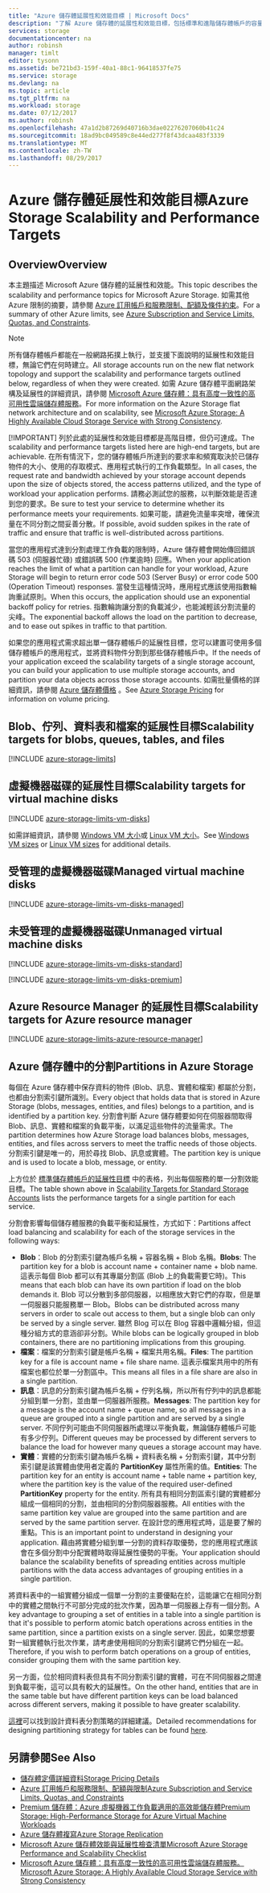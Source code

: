 ```yaml
---
title: "Azure 儲存體延展性和效能目標 | Microsoft Docs"
description: "了解 Azure 儲存體的延展性和效能目標，包括標準和進階儲存體帳戶的容量、要求率以及輸入和輸出頻寬。 了解每一項 Azure 儲存體服務內分割的效能目標。"
services: storage
documentationcenter: na
author: robinsh
manager: timlt
editor: tysonn
ms.assetid: be721bd3-159f-40a1-88c1-96418537fe75
ms.service: storage
ms.devlang: na
ms.topic: article
ms.tgt_pltfrm: na
ms.workload: storage
ms.date: 07/12/2017
ms.author: robinsh
ms.openlocfilehash: 47a1d2b87269d40716b3dae02276207060b41c24
ms.sourcegitcommit: 18ad9bc049589c8e44ed277f8f43dcaa483f3339
ms.translationtype: MT
ms.contentlocale: zh-TW
ms.lasthandoff: 08/29/2017
---
```

# <a name="azure-storage-scalability-and-performance-targets"></a><span data-ttu-id="fca05-104">Azure 儲存體延展性和效能目標</span><span class="sxs-lookup"><span data-stu-id="fca05-104">Azure Storage Scalability and Performance Targets</span></span>
## <a name="overview"></a><span data-ttu-id="fca05-105">Overview</span><span class="sxs-lookup"><span data-stu-id="fca05-105">Overview</span></span>
<span data-ttu-id="fca05-106">本主題描述 Microsoft Azure 儲存體的延展性和效能。</span><span class="sxs-lookup"><span data-stu-id="fca05-106">This topic describes the scalability and performance topics for Microsoft Azure Storage.</span></span> <span data-ttu-id="fca05-107">如需其他 Azure 限制的摘要，請參閱 [Azure 訂用帳戶和服務限制、配額及條件約束](../../azure-subscription-service-limits.md)。</span><span class="sxs-lookup"><span data-stu-id="fca05-107">For a summary of other Azure limits, see [Azure Subscription and Service Limits, Quotas, and Constraints](../../azure-subscription-service-limits.md).</span></span>

> [!NOTE]
> <span data-ttu-id="fca05-108">所有儲存體帳戶都能在一般網路拓撲上執行，並支援下面說明的延展性和效能目標，無論它們在何時建立。</span><span class="sxs-lookup"><span data-stu-id="fca05-108">All storage accounts run on the new flat network topology and support the scalability and performance targets outlined below, regardless of when they were created.</span></span> <span data-ttu-id="fca05-109">如需 Azure 儲存體平面網路架構及延展性的詳細資訊，請參閱 [Microsoft Azure 儲存體：具有高度一致性的高可用性雲端儲存體服務](http://blogs.msdn.com/b/windowsazurestorage/archive/2011/11/20/windows-azure-storage-a-highly-available-cloud-storage-service-with-strong-consistency.aspx)。</span><span class="sxs-lookup"><span data-stu-id="fca05-109">For more information on the Azure Storage flat network architecture and on scalability, see [Microsoft Azure Storage: A Highly Available Cloud Storage Service with Strong Consistency](http://blogs.msdn.com/b/windowsazurestorage/archive/2011/11/20/windows-azure-storage-a-highly-available-cloud-storage-service-with-strong-consistency.aspx).</span></span>
> 
> [!IMPORTANT]
> <span data-ttu-id="fca05-110">列於此處的延展性和效能目標都是高階目標，但仍可達成。</span><span class="sxs-lookup"><span data-stu-id="fca05-110">The scalability and performance targets listed here are high-end targets, but are achievable.</span></span> <span data-ttu-id="fca05-111">在所有情況下，您的儲存體帳戶所達到的要求率和頻寬取決於已儲存物件的大小、使用的存取模式、應用程式執行的工作負載類型。</span><span class="sxs-lookup"><span data-stu-id="fca05-111">In all cases, the request rate and bandwidth achieved by your storage account depends upon the size of objects stored, the access patterns utilized, and the type of workload your application performs.</span></span> <span data-ttu-id="fca05-112">請務必測試您的服務，以判斷效能是否達到您的要求。</span><span class="sxs-lookup"><span data-stu-id="fca05-112">Be sure to test your service to determine whether its performance meets your requirements.</span></span> <span data-ttu-id="fca05-113">如果可能，請避免流量率突增，確保流量在不同分割之間妥善分散。</span><span class="sxs-lookup"><span data-stu-id="fca05-113">If possible, avoid sudden spikes in the rate of traffic and ensure that traffic is well-distributed across partitions.</span></span>
> 
> <span data-ttu-id="fca05-114">當您的應用程式達到分割處理工作負載的限制時，Azure 儲存體會開始傳回錯誤碼 503 (伺服器忙碌) 或錯誤碼 500 (作業逾時) 回應。</span><span class="sxs-lookup"><span data-stu-id="fca05-114">When your application reaches the limit of what a partition can handle for your workload, Azure Storage will begin to return error code 503 (Server Busy) or error code 500 (Operation Timeout) responses.</span></span> <span data-ttu-id="fca05-115">當發生這種情況時，應用程式應該使用指數輪詢重試原則。</span><span class="sxs-lookup"><span data-stu-id="fca05-115">When this occurs, the application should use an exponential backoff policy for retries.</span></span> <span data-ttu-id="fca05-116">指數輪詢讓分割的負載減少，也能減輕該分割流量的尖峰。</span><span class="sxs-lookup"><span data-stu-id="fca05-116">The exponential backoff allows the load on the partition to decrease, and to ease out spikes in traffic to that partition.</span></span>
> 
> 

<span data-ttu-id="fca05-117">如果您的應用程式需求超出單一儲存體帳戶的延展性目標，您可以建置可使用多個儲存體帳戶的應用程式，並將資料物件分割到那些儲存體帳戶中。</span><span class="sxs-lookup"><span data-stu-id="fca05-117">If the needs of your application exceed the scalability targets of a single storage account, you can build your application to use multiple storage accounts, and partition your data objects across those storage accounts.</span></span> <span data-ttu-id="fca05-118">如需批量價格的詳細資訊，請參閱 [Azure 儲存體價格](https://azure.microsoft.com/pricing/details/storage/) 。</span><span class="sxs-lookup"><span data-stu-id="fca05-118">See [Azure Storage Pricing](https://azure.microsoft.com/pricing/details/storage/) for information on volume pricing.</span></span>

## <a name="scalability-targets-for-blobs-queues-tables-and-files"></a><span data-ttu-id="fca05-119">Blob、佇列、資料表和檔案的延展性目標</span><span class="sxs-lookup"><span data-stu-id="fca05-119">Scalability targets for blobs, queues, tables, and files</span></span>
[!INCLUDE [azure-storage-limits](../../../includes/azure-storage-limits.md)]

<!-- conceptual info about disk limits -- applies to unmanaged and managed -->
## <a name="scalability-targets-for-virtual-machine-disks"></a><span data-ttu-id="fca05-120">虛擬機器磁碟的延展性目標</span><span class="sxs-lookup"><span data-stu-id="fca05-120">Scalability targets for virtual machine disks</span></span>
[!INCLUDE [azure-storage-limits-vm-disks](../../../includes/azure-storage-limits-vm-disks.md)]

<span data-ttu-id="fca05-121">如需詳細資訊，請參閱 [Windows VM 大小](../../virtual-machines/windows/sizes.md?toc=%2fazure%2fvirtual-machines%2fwindows%2ftoc.json)或 [Linux VM 大小](../../virtual-machines/windows/sizes.md?toc=%2fazure%2fvirtual-machines%2flinux%2ftoc.json)。</span><span class="sxs-lookup"><span data-stu-id="fca05-121">See [Windows VM sizes](../../virtual-machines/windows/sizes.md?toc=%2fazure%2fvirtual-machines%2fwindows%2ftoc.json) or [Linux VM sizes](../../virtual-machines/windows/sizes.md?toc=%2fazure%2fvirtual-machines%2flinux%2ftoc.json) for additional details.</span></span>

## <a name="managed-virtual-machine-disks"></a><span data-ttu-id="fca05-122">受管理的虛擬機器磁碟</span><span class="sxs-lookup"><span data-stu-id="fca05-122">Managed virtual machine disks</span></span>

[!INCLUDE [azure-storage-limits-vm-disks-managed](../../../includes/azure-storage-limits-vm-disks-managed.md)]

## <a name="unmanaged-virtual-machine-disks"></a><span data-ttu-id="fca05-123">未受管理的虛擬機器磁碟</span><span class="sxs-lookup"><span data-stu-id="fca05-123">Unmanaged virtual machine disks</span></span>
[!INCLUDE [azure-storage-limits-vm-disks-standard](../../../includes/azure-storage-limits-vm-disks-standard.md)]

[!INCLUDE [azure-storage-limits-vm-disks-premium](../../../includes/azure-storage-limits-vm-disks-premium.md)]

## <a name="scalability-targets-for-azure-resource-manager"></a><span data-ttu-id="fca05-124">Azure Resource Manager 的延展性目標</span><span class="sxs-lookup"><span data-stu-id="fca05-124">Scalability targets for Azure resource manager</span></span>
[!INCLUDE [azure-storage-limits-azure-resource-manager](../../../includes/azure-storage-limits-azure-resource-manager.md)]

## <a name="partitions-in-azure-storage"></a><span data-ttu-id="fca05-125">Azure 儲存體中的分割</span><span class="sxs-lookup"><span data-stu-id="fca05-125">Partitions in Azure Storage</span></span>
<span data-ttu-id="fca05-126">每個在 Azure 儲存體中保存資料的物件 (Blob、訊息、實體和檔案) 都屬於分割，也都由分割索引鍵所識別。</span><span class="sxs-lookup"><span data-stu-id="fca05-126">Every object that holds data that is stored in Azure Storage (blobs, messages, entities, and files) belongs to a partition, and is identified by a partition key.</span></span> <span data-ttu-id="fca05-127">分割會判斷 Azure 儲存體要如何在伺服器間取得 Blob、訊息、實體和檔案的負載平衡，以滿足這些物件的流量需求。</span><span class="sxs-lookup"><span data-stu-id="fca05-127">The partition determines how Azure Storage load balances blobs, messages, entities, and files across servers to meet the traffic needs of those objects.</span></span> <span data-ttu-id="fca05-128">分割索引鍵是唯一的，用於尋找 Blob、訊息或實體。</span><span class="sxs-lookup"><span data-stu-id="fca05-128">The partition key is unique and is used to locate a blob, message, or entity.</span></span>

<span data-ttu-id="fca05-129">上方位於 [標準儲存體帳戶的延展性目標](#standard-storage-accounts) 中的表格，列出每個服務的單一分割效能目標。</span><span class="sxs-lookup"><span data-stu-id="fca05-129">The table shown above in [Scalability Targets for Standard Storage Accounts](#standard-storage-accounts) lists the performance targets for a single partition for each service.</span></span>

<span data-ttu-id="fca05-130">分割會影響每個儲存體服務的負載平衡和延展性，方式如下：</span><span class="sxs-lookup"><span data-stu-id="fca05-130">Partitions affect load balancing and scalability for each of the storage services in the following ways:</span></span>

* <span data-ttu-id="fca05-131">**Blob**：Blob 的分割索引鍵為帳戶名稱 + 容器名稱 + Blob 名稱。</span><span class="sxs-lookup"><span data-stu-id="fca05-131">**Blobs**: The partition key for a blob is account name + container name + blob name.</span></span> <span data-ttu-id="fca05-132">這表示每個 Blob 都可以有其專屬分割區 (Blob 上的負載需要它時)。</span><span class="sxs-lookup"><span data-stu-id="fca05-132">This means that each blob can have its own partition if load on the blob demands it.</span></span> <span data-ttu-id="fca05-133">Blob 可以分散到多部伺服器，以相應放大對它們的存取，但是單一伺服器只能服務單一 Blob。</span><span class="sxs-lookup"><span data-stu-id="fca05-133">Blobs can be distributed across many servers in order to scale out access to them, but a single blob can only be served by a single server.</span></span> <span data-ttu-id="fca05-134">雖然 Blog 可以在 Blog 容器中邏輯分組，但這種分組方式的意涵卻非分割。</span><span class="sxs-lookup"><span data-stu-id="fca05-134">While blobs can be logically grouped in blob containers, there are no partitioning implications from this grouping.</span></span>
* <span data-ttu-id="fca05-135">**檔案**：檔案的分割索引鍵是帳戶名稱 + 檔案共用名稱。</span><span class="sxs-lookup"><span data-stu-id="fca05-135">**Files**: The partition key for a file is account name + file share name.</span></span> <span data-ttu-id="fca05-136">這表示檔案共用中的所有檔案也都位於單一分割區中。</span><span class="sxs-lookup"><span data-stu-id="fca05-136">This means all files in a file share are also in a single partition.</span></span>
* <span data-ttu-id="fca05-137">**訊息**：訊息的分割索引鍵為帳戶名稱 + 佇列名稱，所以所有佇列中的訊息都能分組到單一分割，並由單一伺服器所服務。</span><span class="sxs-lookup"><span data-stu-id="fca05-137">**Messages**: The partition key for a message is the account name + queue name, so all messages in a queue are grouped into a single partition and are served by a single server.</span></span> <span data-ttu-id="fca05-138">不同佇列可能由不同伺服器所處理以平衡負載，無論儲存體帳戶可能有多少佇列。</span><span class="sxs-lookup"><span data-stu-id="fca05-138">Different queues may be processed by different servers to balance the load for however many queues a storage account may have.</span></span>
* <span data-ttu-id="fca05-139">**實體**：實體的分割索引鍵為帳戶名稱 + 資料表名稱 + 分割索引鍵，其中分割索引鍵是該實體由使用者定義的 **PartitionKey** 屬性所需的值。</span><span class="sxs-lookup"><span data-stu-id="fca05-139">**Entities**: The partition key for an entity is account name + table name + partition key, where the partition key is the value of the required user-defined **PartitionKey** property for the entity.</span></span> <span data-ttu-id="fca05-140">所有具有相同分割區索引鍵的實體都分組成一個相同的分割，並由相同的分割伺服器服務。</span><span class="sxs-lookup"><span data-stu-id="fca05-140">All entities with the same partition key value are grouped into the same partition and are served by the same partition server.</span></span> <span data-ttu-id="fca05-141">在設計您的應用程式時，這是要了解的重點。</span><span class="sxs-lookup"><span data-stu-id="fca05-141">This is an important point to understand in designing your application.</span></span> <span data-ttu-id="fca05-142">藉由將實體分組到單一分割的資料存取優勢，您的應用程式應該會在多個分割中分配實體時取得延展性優勢的平衡。</span><span class="sxs-lookup"><span data-stu-id="fca05-142">Your application should balance the scalability benefits of spreading entities across multiple partitions with the data access advantages of grouping entities in a single partition.</span></span>  

<span data-ttu-id="fca05-143">將資料表中的一組實體分組成一個單一分割的主要優點在於，這能讓它在相同分割中的實體之間執行不可部分完成的批次作業，因為單一伺服器上存有一個分割。</span><span class="sxs-lookup"><span data-stu-id="fca05-143">A key advantage to grouping a set of entities in a table into a single partition is that it's possible to perform atomic batch operations across entities in the same partition, since a partition exists on a single server.</span></span> <span data-ttu-id="fca05-144">因此，如果您想要對一組實體執行批次作業，請考慮使用相同的分割索引鍵將它們分組在一起。</span><span class="sxs-lookup"><span data-stu-id="fca05-144">Therefore, if you wish to perform batch operations on a group of entities, consider grouping them with the same partition key.</span></span> 

<span data-ttu-id="fca05-145">另一方面，位於相同資料表但具有不同分割索引鍵的實體，可在不同伺服器之間達到負載平衡，這可以具有較大的延展性。</span><span class="sxs-lookup"><span data-stu-id="fca05-145">On the other hand, entities that are in the same table but have different partition keys can be load balanced across different servers, making it possible to have greater scalability.</span></span>

<span data-ttu-id="fca05-146">[這裡](https://msdn.microsoft.com/library/azure/hh508997.aspx)可以找到設計資料表分割策略的詳細建議。</span><span class="sxs-lookup"><span data-stu-id="fca05-146">Detailed recommendations for designing partitioning strategy for tables can be found [here](https://msdn.microsoft.com/library/azure/hh508997.aspx).</span></span>

## <a name="see-also"></a><span data-ttu-id="fca05-147">另請參閱</span><span class="sxs-lookup"><span data-stu-id="fca05-147">See Also</span></span>
* [<span data-ttu-id="fca05-148">儲存體定價詳細資料</span><span class="sxs-lookup"><span data-stu-id="fca05-148">Storage Pricing Details</span></span>](https://azure.microsoft.com/pricing/details/storage/)
* [<span data-ttu-id="fca05-149">Azure 訂用帳戶和服務限制、配額與限制</span><span class="sxs-lookup"><span data-stu-id="fca05-149">Azure Subscription and Service Limits, Quotas, and Constraints</span></span>](../../azure-subscription-service-limits.md)
* [<span data-ttu-id="fca05-150">Premium 儲存體：Azure 虛擬機器工作負載適用的高效能儲存體</span><span class="sxs-lookup"><span data-stu-id="fca05-150">Premium Storage: High-Performance Storage for Azure Virtual Machine Workloads</span></span>](../storage-premium-storage.md)
* [<span data-ttu-id="fca05-151">Azure 儲存體複寫</span><span class="sxs-lookup"><span data-stu-id="fca05-151">Azure Storage Replication</span></span>](../storage-redundancy.md)
* [<span data-ttu-id="fca05-152">Microsoft Azure 儲存體效能與延展性檢查清單</span><span class="sxs-lookup"><span data-stu-id="fca05-152">Microsoft Azure Storage Performance and Scalability Checklist</span></span>](../storage-performance-checklist.md)
* [<span data-ttu-id="fca05-153">Microsoft Azure 儲存體：具有高度一致性的高可用性雲端儲存體服務。</span><span class="sxs-lookup"><span data-stu-id="fca05-153">Microsoft Azure Storage: A Highly Available Cloud Storage Service with Strong Consistency</span></span>](http://blogs.msdn.com/b/windowsazurestorage/archive/2011/11/20/windows-azure-storage-a-highly-available-cloud-storage-service-with-strong-consistency.aspx)

